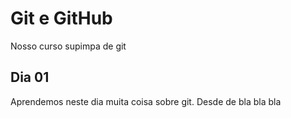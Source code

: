 # Git e GitHub

Nosso curso supimpa de git

## Dia 01

Aprendemos neste dia muita coisa sobre git.
Desde de bla bla bla